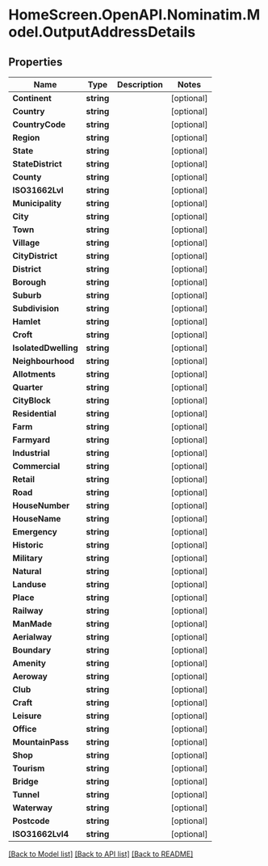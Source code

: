 # HomeScreen.OpenAPI.Nominatim.Model.OutputAddressDetails

## Properties

Name | Type | Description | Notes
------------ | ------------- | ------------- | -------------
**Continent** | **string** |  | [optional] 
**Country** | **string** |  | [optional] 
**CountryCode** | **string** |  | [optional] 
**Region** | **string** |  | [optional] 
**State** | **string** |  | [optional] 
**StateDistrict** | **string** |  | [optional] 
**County** | **string** |  | [optional] 
**ISO31662Lvl** | **string** |  | [optional] 
**Municipality** | **string** |  | [optional] 
**City** | **string** |  | [optional] 
**Town** | **string** |  | [optional] 
**Village** | **string** |  | [optional] 
**CityDistrict** | **string** |  | [optional] 
**District** | **string** |  | [optional] 
**Borough** | **string** |  | [optional] 
**Suburb** | **string** |  | [optional] 
**Subdivision** | **string** |  | [optional] 
**Hamlet** | **string** |  | [optional] 
**Croft** | **string** |  | [optional] 
**IsolatedDwelling** | **string** |  | [optional] 
**Neighbourhood** | **string** |  | [optional] 
**Allotments** | **string** |  | [optional] 
**Quarter** | **string** |  | [optional] 
**CityBlock** | **string** |  | [optional] 
**Residential** | **string** |  | [optional] 
**Farm** | **string** |  | [optional] 
**Farmyard** | **string** |  | [optional] 
**Industrial** | **string** |  | [optional] 
**Commercial** | **string** |  | [optional] 
**Retail** | **string** |  | [optional] 
**Road** | **string** |  | [optional] 
**HouseNumber** | **string** |  | [optional] 
**HouseName** | **string** |  | [optional] 
**Emergency** | **string** |  | [optional] 
**Historic** | **string** |  | [optional] 
**Military** | **string** |  | [optional] 
**Natural** | **string** |  | [optional] 
**Landuse** | **string** |  | [optional] 
**Place** | **string** |  | [optional] 
**Railway** | **string** |  | [optional] 
**ManMade** | **string** |  | [optional] 
**Aerialway** | **string** |  | [optional] 
**Boundary** | **string** |  | [optional] 
**Amenity** | **string** |  | [optional] 
**Aeroway** | **string** |  | [optional] 
**Club** | **string** |  | [optional] 
**Craft** | **string** |  | [optional] 
**Leisure** | **string** |  | [optional] 
**Office** | **string** |  | [optional] 
**MountainPass** | **string** |  | [optional] 
**Shop** | **string** |  | [optional] 
**Tourism** | **string** |  | [optional] 
**Bridge** | **string** |  | [optional] 
**Tunnel** | **string** |  | [optional] 
**Waterway** | **string** |  | [optional] 
**Postcode** | **string** |  | [optional] 
**ISO31662Lvl4** | **string** |  | [optional] 

[[Back to Model list]](../README.md#documentation-for-models) [[Back to API list]](../README.md#documentation-for-api-endpoints) [[Back to README]](../README.md)

